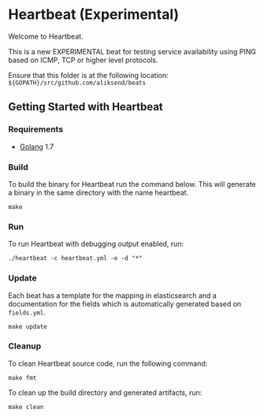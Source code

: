 # Heartbeat (Experimental)

Welcome to Heartbeat.

This is a new EXPERIMENTAL beat for testing service availability using PING based on ICMP, TCP or higher level protocols.

Ensure that this folder is at the following location:
`${GOPATH}/src/github.com/aliksend/beats`

## Getting Started with Heartbeat

### Requirements

* [Golang](https://golang.org/dl/) 1.7

### Build

To build the binary for Heartbeat run the command below. This will generate a binary
in the same directory with the name heartbeat.

```
make
```


### Run

To run Heartbeat with debugging output enabled, run:

```
./heartbeat -c heartbeat.yml -e -d "*"
```


### Update

Each beat has a template for the mapping in elasticsearch and a documentation for the fields
which is automatically generated based on `fields.yml`.

```
make update
```


### Cleanup

To clean  Heartbeat source code, run the following command:

```
make fmt
```

To clean up the build directory and generated artifacts, run:

```
make clean
```
